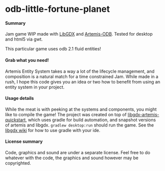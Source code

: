 odb-little-fortune-planet
=====================

#### Summary
Jam game WIP made with [LibGDX](https://github.com/libgdx/libgdx) and [Artemis-ODB](https://github.com/junkdog/artemis-odb). Tested for desktop and html5 via gwt.

This particular game uses odb 2.1 fluid entities!

#### Grab what you need!
Artemis Entity System takes a way a lot of the lifecycle management, and composition is a natural match for a time constrained Jam. While made in a rush, I hope this code gives you an idea or two how to benefit from using an entity system in your project.

#### Usage details
While the meat is with peeking at the systems and components, you might like to compile the game!
The project was created on top of [libgdx-artemis-quickstart](https://github.com/DaanVanYperen/libgdx-artemis-quickstart), which uses gradle for build automation, and snapshot versions of artemis and libgdx. ```gradlew desktop:run``` should run the game. See the [libgdx wiki](https://github.com/libgdx/libgdx/wiki) for how to use gradle with your ide.

#### License summary
Code, graphics and sound are under a separate license. Feel free to do whatever with the code, the graphics and sound however may be copyrighted.